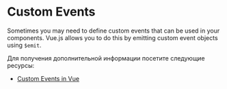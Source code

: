 # Custom Events

Sometimes you may need to define custom events that can be used in your components. Vue.js allows you to do this by emitting custom event objects using `$emit`.

Для получения дополнительной информации посетите следующие ресурсы:

- [Custom Events in Vue](https://auth0.com/blog/custom-events-in-vue/)
